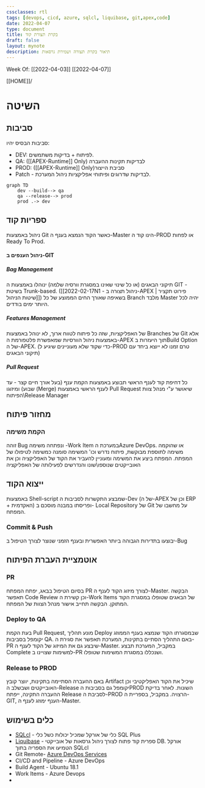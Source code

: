 ```yaml
---
cssclasses: rtl
tags: [devops, cicd, azure, sqlcl, liquibase, git,apex,code] 
date: 2022-04-07
type: document
title: בקרת תצורת קוד
draft: false
layout: mynote
description: תיאור בקרת תצורה ושמירת גרסאות 
---
```

Week Of: [[2022-04-03]]
[[2022-04-07]]

[[HOME]]/

# השיטה
## סביבות 
סביבות הבסיס יהיו:
- DEV: לפיתוח + בדיקות משתמשים.
- QA: ([[APEX-Runtime]] Only)  לבדיקות תקינות ההעברה 
- PROD:  ([[APEX-Runtime]] Only)סביבת הייצור  
- Patch - לבדיקות שדרוגים ופיתוחי אפליקציות ניהול המערכת.
```mermaid
graph TD
	dev --build--> qa
	qa --release--> prod
	prod .-> dev
```
## ספריות קוד
ניהול באמצעות Git כאשר הקוד הנמצא בענף ה-Master הינו קוד ה-PROD  או לפחות Ready To Prod.
#### ניהול הענפים ב-GIT
##### Bag Management
תיקוני הבאגים (או כל שינוי שאינו במסגרת וורסיה שלמה) ינוהלו באמצעות ה GIT - בשיטת Trunk-based. ([[2022-02-17N1 - ניהול תצורה ב-APEX | פירוט תקציר שיטות הניהול]])
בשאיפה שאורך החים הממוצע של כל Branch מלבד Master יהיה לכל היותר ימים בודדים.
#####  Features Management 
של האפליקציות, שזה כל פיתוח לטווח ארוך, לא ינוהל באמצעות Branches  של Git אלא באמצעות ניהול הוורסיות שמאפשרת פלטפורמת ה-APEX תוך היעזרות בBuild Option של ה-APEX. (כדי שקוד שלא מעוניינים שיגיע ל-PROD טרם זמנו לא ייוצא ביחד עם תיקוני הבאגים)
##### Pull Request
כל דחיפת קוד לענף הראשי תבוצע באמצעות הקמת ענף (בעל אורך חיים קצר - עד שבוע) ומיזוגו (Merge) לענף הראשי באמצעות Pull Request שיאושר ע"י מנהל צוות הפיתוח\Release Manager

## מחזור פיתוח 
### הקמת משימה 
זוהה Bug ונפתחה משימה -Work Item במערכת הAzure DevOps. או שהוקמה משימה לתוספת מבוקשת, פיתוח נדרש וכו'
המשימה סומנה כמשימה לטיפולו של המפתח.
המפתח ביצע את המשימה ומעוניין להעביר את הקוד של האפליקציה וכן את האובייקטים שנוספו\שונו והנדרשים לפעילותה של האפליקציה
## ייצוא הקוד
באמצעות  Shell-script שמבצע התקשרות לסביבות ה-Dev (של ה-APEX וכן של ERP + האקדמית) ופריסתו במבנה מוסכם ב- Local Repository של Git  על מחשבו של המפתח.
### Commit & Push
יבוצעו בתדירות הגבוהה ביותר האפשרית ובענף הזמני שנוצר לצורך הטיפול ב-Bug 
## אוטמציית העברת הפיתוח
### PR
בסיום הטיפול בבאג, יפתח המפתח PR לצורך מיזוג הקוד לענף ה-Master.
הבקשה תאפשר Code Review וכן קשירת ה-Work Items של הבאגים שטופלו במסגרת הקוד המתוקן.
הבקשה תחייב אישור מנהל הצוות של המפתח.
### Deploy to QA
בעת הקמת Pull Request, מונע תהליך Deploy שבמסגרתו הקוד שנמצא בענף הממוזג יקומפל בסביבות QA.
באם התהליך הסתיים בתקינות, המערכת תאפשר את סגירת ה-PR שיבצע גם את המיזוג של הקוד לענף ה-Master.
במקביל, המערכת תבצע Complete למשימות שצויינו ב-PR ושנכללו במסגרת המשימות שטופלו.
### Release to PROD
באם ההעברה הסתיימה בתקינות, יווצר קובץ Artifact שיכיל את הקוד האפליקטיבי וכן האובייקטים ושבשלב ה-Release יקומפל גם בסביבות הPROD השונות.
לאחר בדיקת ההעברה התקינה, ייפתח Release לסביבת ה-PROD הרצויה.
במקביל, בספריית ה-GIT, הענף ימוזג לענף ה-Master.
## כלים בשימוש 
- [SQLcl](https://www.oracle.com/il-en/database/technologies/appdev/sqlcl.html) - כלי של אורקל שמכיל יכולות כשל כלי SQL Plus  
- [Liquibase](https://www.liquibase.org/) - ספרית קוד פתוח לצורך ניהול גרסאות של אובייקטי DB. אורקל הטמיעו את הספריה בתוך SQLcl
- Git Remote- [Azure DevOps Services ](https://azure.microsoft.com/en-us/services/devops/) 
-  CI/CD and Pipeline - Azure DevOps 
- Build Agent - Ubuntu 18.1
- Work Items - Azure Devops
-  
